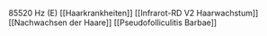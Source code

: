 85520 Hz (E)
[[Haarkrankheiten]]
[[Infrarot-RD V2 Haarwachstum]]
[[Nachwachsen der Haare]]
[[Pseudofolliculitis Barbae]]